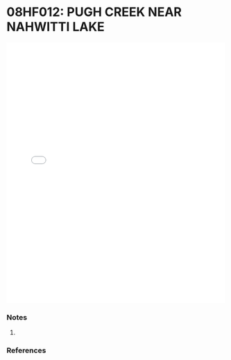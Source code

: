 # 08HF012: PUGH CREEK NEAR NAHWITTI LAKE

<iframe src="/_static/stations/08HF012_fdc.html" width="100%" height="600" frameborder="0"></iframe>

### Notes
1. 

### References

